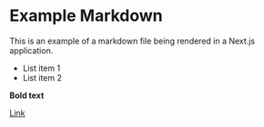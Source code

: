 # Example Markdown

This is an example of a markdown file being rendered in a Next.js application.

- List item 1
- List item 2

**Bold text**

[Link](https://example.com)
